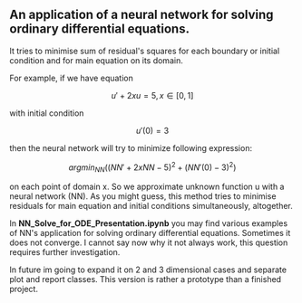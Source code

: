## An application of a neural network for solving ordinary differential equations. 

It  tries to minimise sum of residual's squares for each boundary or initial condition
and for main equation on its domain. 

For example, if we have equation 

$$ u' +2xu = 5, x \in [0,1] $$

with initial condition

$$ u'(0) = 3 $$

then the  neural network will try to minimize following expression:

$$ argmin_{NN}((NN' +2xNN - 5)^2 + (NN'(0) - 3)^2) $$

on each point of domain x. So we approximate unknown function u with a neural network (NN). 
As you might guess, this method tries to minimise residuals for main equation and 
initial conditions simultaneously, altogether.

In **NN_Solve_for_ODE_Presentation.ipynb** you may find various examples of NN's
application for solving ordinary differential equations. Sometimes it does not converge. 
I cannot say now why it not always work, this question requires further investigation.

In future im going to expand it on 2 and 3 dimensional cases and separate plot and report classes. 
This version is rather a prototype than a finished project.
